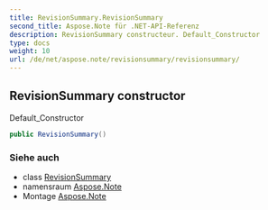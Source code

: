 ```yaml
---
title: RevisionSummary.RevisionSummary
second_title: Aspose.Note für .NET-API-Referenz
description: RevisionSummary constructeur. Default_Constructor
type: docs
weight: 10
url: /de/net/aspose.note/revisionsummary/revisionsummary/
---
```

## RevisionSummary constructor

Default_Constructor

```csharp
public RevisionSummary()
```

### Siehe auch

* class [RevisionSummary](../)
* namensraum [Aspose.Note](../../revisionsummary/)
* Montage [Aspose.Note](../../../)


